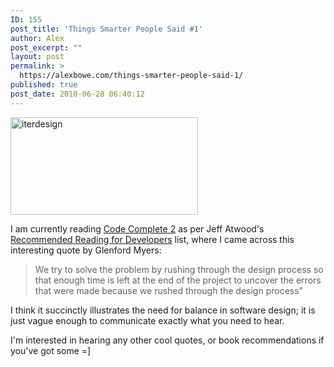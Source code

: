 ```yaml
---
ID: 155
post_title: 'Things Smarter People Said #1'
author: Alex
post_excerpt: ""
layout: post
permalink: >
  https://alexbowe.com/things-smarter-people-said-1/
published: true
post_date: 2010-06-28 06:40:12
---
```

<img src="https://alexbowe.com/wp-content/uploads/2010/06/iterdesign.png" alt="iterdesign" width="300" height="156" class="aligncenter size-full wp-image-316" />
<p>I am currently reading <a href="http://www.amazon.com/gp/product/0735619670/alexbowecom-20">Code Complete 2</a> as per Jeff Atwood's <a href="http://www.codinghorror.com/blog/2004/02/recommended-reading-for-developers.html">Recommended Reading for Developers</a> list, where I came across this interesting quote by Glenford Myers:</p>
<blockquote>
<p>We try to solve the problem by rushing through the design process so that enough time is left at the end of the project to uncover the errors that were  made because we rushed through the design process"</p>
</blockquote>
<p>I think it succinctly illustrates the need for balance in software design; it is  just vague enough to communicate exactly what you need to hear.</p>
<p>I'm interested in hearing any other cool quotes, or book recommendations if  you've got some =]</p>